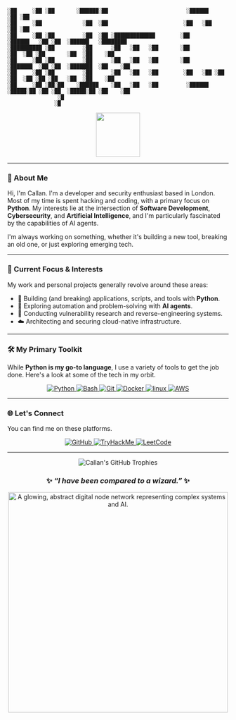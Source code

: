 ```
░██     ░██ ░██       ░██████░██                         ░██████             ░██ ░██                       
░██     ░██             ░██  ░██                        ░██   ░██            ░██ ░██                       
░██     ░██ ░██         ░██  ░██ ░█████████████        ░██         ░██████   ░██ ░██  ░██████   ░████████  
░██████████ ░██         ░██      ░██   ░██   ░██       ░██              ░██  ░██ ░██       ░██  ░██    ░██ 
░██     ░██ ░██         ░██      ░██   ░██   ░██       ░██         ░███████  ░██ ░██  ░███████  ░██    ░██ 
░██     ░██ ░██         ░██      ░██   ░██   ░██        ░██   ░██ ░██   ░██  ░██ ░██ ░██   ░██  ░██    ░██ 
░██     ░██ ░██░██    ░██████    ░██   ░██   ░██         ░██████   ░█████░██ ░██ ░██  ░█████░██ ░██    ░██ 
                ░█                                                                                         
               ░█                                                                                                                                                                                                                                                            
```
<div id="header" align="center">
  <img src="https://media.giphy.com/media/M9gbBd9nbDrOTu1Mqx/giphy.gif" width="100"/>
</div>

---

### 👋 About Me

Hi, I'm Callan. I'm a developer and security enthusiast based in London. Most of my time is spent hacking and coding, with a primary focus on **Python**. My interests lie at the intersection of **Software Development**, **Cybersecurity**, and **Artificial Intelligence**, and I'm particularly fascinated by the capabilities of AI agents.

I'm always working on something, whether it's building a new tool, breaking an old one, or just exploring emerging tech.

---

### 🔭 Current Focus & Interests

My work and personal projects generally revolve around these areas:

* 🐍 Building (and breaking) applications, scripts, and tools with **Python**.
* 🤖 Exploring automation and problem-solving with **AI agents**.
* 🔐 Conducting vulnerability research and reverse-engineering systems.
* ☁️ Architecting and securing cloud-native infrastructure.

---

### 🛠️ My Primary Toolkit

While **Python is my go-to language**, I use a variety of tools to get the job done. Here's a look at some of the tech in my orbit.

<p align="center">
  <a href="https://www.python.org" target="_blank" rel="noreferrer"> <img src="https://img.shields.io/badge/Python-3776AB?style=for-the-badge&logo=python&logoColor=white" alt="Python"/> </a>
  <a href="https://www.gnu.org/software/bash/" target="_blank" rel="noreferrer"> <img src="https://img.shields.io/badge/Bash-4EAA25?style=for-the-badge&logo=gnu-bash&logoColor=white" alt="Bash"/> </a>
  <a href="https://git-scm.com/" target="_blank" rel="noreferrer"> <img src="https://img.shields.io/badge/GIT-E44C30?style=for-the-badge&logo=git&logoColor=white" alt="Git"/> </a>
  <a href="https://www.docker.com/" target="_blank" rel="noreferrer"> <img src="https://img.shields.io/badge/Docker-2496ED?style=for-the-badge&logo=docker&logoColor=white" alt="Docker"/> </a>
  <a href="https://www.linux.org/" target="_blank" rel="noreferrer"> <img src="https://img.shields.io/badge/Linux-FCC624?style=for-the-badge&logo=linux&logoColor=black" alt="linux"/> </a>
  <a href="https://aws.amazon.com" target="_blank" rel="noreferrer"> <img src="https://img.shields.io/badge/Amazon_AWS-232F3E?style=for-the-badge&logo=amazon-aws&logoColor=white" alt="AWS"/> </a>
</p>

---

### 🌐 Let's Connect

You can find me on these platforms.

<p align="center">
  <a href="https://github.com/SMCallan" target="_blank">
    <img src="https://img.shields.io/badge/GitHub-181717?style=for-the-badge&logo=github&logoColor=white" alt="GitHub"/>
  </a>
  <a href="https://tryhackme.com/p/KantStopMeNow" target="_blank">
    <img src="https://img.shields.io/badge/TryHackMe-88cc14?style=for-the-badge&logo=tryhackme&logoColor=white" alt="TryHackMe"/>
  </a>
  <a href="https://leetcode.com/u/lJIJkB1pNE/" target="_blank">
    <img src="https://img.shields.io/badge/LeetCode-FFA116?style=for-the-badge&logo=leetcode&logoColor=black" alt="LeetCode"/>
  </a>
</p>

---

<div align="center">
  <img src="https://github-profile-trophy.vercel.app/?username=SMCallan&theme=dracula&column=5&margin-w=15&margin-h=15&no-frame=true" alt="Callan's GitHub Trophies" />
</div>

<div align="center">
  <h3>✨ <em>“I have been compared to a wizard.”</em> ✨</h3>
  <img width="500" alt="A glowing, abstract digital node network representing complex systems and AI." src="https://github.com/user-attachments/assets/b6e9349e-c96f-420d-9995-1eeefa7c0bc6" />
</div>
